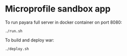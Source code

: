 # Microprofile sandbox app

To run payara full server in docker container on port 8080:

    ./run.sh

To build and deploy war:
    
    ./deploy.sh








